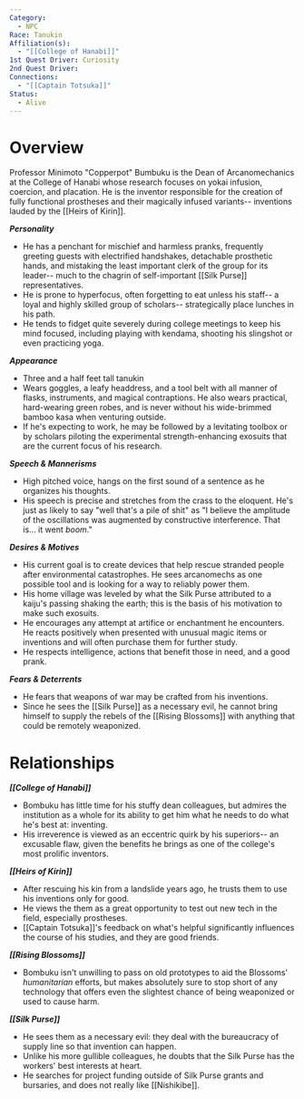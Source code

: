 ```yaml
---
Category:
  - NPC
Race: Tanukin
Affiliation(s):
  - "[[College of Hanabi]]"
1st Quest Driver: Curiosity
2nd Quest Driver: 
Connections:
  - "[[Captain Totsuka]]"
Status:
  - Alive
---
```


# Overview
Professor Minimoto "Copperpot" Bumbuku is the Dean of Arcanomechanics at the College of Hanabi whose research focuses on yokai infusion, coercion, and placation. He is the inventor responsible for the creation of fully functional prostheses and their magically infused variants-- inventions lauded by the [[Heirs of Kirin]].

***Personality*** 
- He has a penchant for mischief and harmless pranks, frequently greeting guests with electrified handshakes, detachable prosthetic hands, and mistaking the least important clerk of the group for its leader-- much to the chagrin of self-important [[Silk Purse]] representatives. 
- He is prone to hyperfocus, often forgetting to eat unless his staff-- a loyal and highly skilled group of scholars-- strategically place lunches in his path. 
- He tends to fidget quite severely during college meetings to keep his mind focused, including playing with kendama, shooting his slingshot or even practicing yoga.

***Appearance***
- Three and a half feet tall tanukin
- Wears goggles, a leafy headdress, and a tool belt with all  manner of flasks, instruments, and magical contraptions. He also wears practical, hard-wearing green robes, and is never without his wide-brimmed bamboo kasa when venturing outside.
- If he's expecting to work, he may be followed by a levitating toolbox or by scholars piloting the experimental strength-enhancing exosuits that are the current focus of his research.

***Speech & Mannerisms***
- High pitched voice, hangs on the first sound of a sentence as he organizes his thoughts.
- His speech is precise and stretches from the crass to the eloquent. He's just as likely to say "well that's a pile of shit" as "I believe the amplitude of the oscillations was augmented by constructive interference. That is... it went *boom*."

***Desires & Motives***
- His current goal is to create devices that help rescue stranded people after environmental catastrophes. He sees arcanomechs as one possible tool and is looking for a way to reliably power them.
- His home village was leveled by what the Silk Purse attributed to a kaiju's passing shaking the earth; this is the basis of his motivation to make such exosuits.
- He encourages any attempt at artifice or enchantment he encounters. He reacts positively when presented with unusual magic items or inventions and will often purchase them for further study.
- He respects intelligence, actions that benefit those in need, and a good prank.

***Fears & Deterrents***
- He fears that weapons of war may be crafted from his inventions.
- Since he sees the [[Silk Purse]] as a necessary evil, he cannot bring himself to supply the rebels of the [[Rising Blossoms]] with anything that could be remotely weaponized.

# Relationships

***[[College of Hanabi]]***
- Bombuku has little time for his stuffy dean colleagues, but admires the institution as a whole for its ability to get him what he needs to do what he's best at: inventing.
- His irreverence is viewed as an eccentric quirk by his superiors-- an excusable flaw, given the benefits he brings as one of the college's most prolific inventors.

***[[Heirs of Kirin]]***
- After rescuing his kin from a landslide years ago, he trusts them to use his inventions only for good.
- He views the them as a great opportunity to test out new tech in the field, especially prostheses.
- [[Captain Totsuka]]'s feedback on what's helpful significantly influences the course of his studies, and they are good friends.

***[[Rising Blossoms]]***
- Bombuku isn't unwilling to pass on old prototypes to aid the Blossoms' *humanitarian* efforts, but makes absolutely sure to stop short of any technology that offers even the slightest chance of being weaponized or used to cause harm.

***[[Silk Purse]]***
- He sees them as a necessary evil: they deal with the bureaucracy of supply line so that invention can happen.
- Unlike his more gullible colleagues, he doubts that the Silk Purse has the workers' best interests at heart.
- He searches for project funding outside of Silk Purse grants and bursaries, and does not really like [[Nishikibe]].






